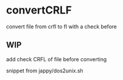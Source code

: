 # convertCRLF
convert file from crfl to fl with a check before

## WIP
add check CRFL of file before converting




snippet from jappy/dos2unix.sh
